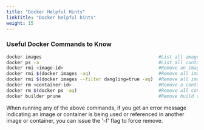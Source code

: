 ```yaml
---
title: "Docker Helpful Hints"
linkTitle: "Docker helpful hints"
weight: 15
---
```


### Useful Docker Commands to Know
```bash
docker images                                           #List all images
docker ps -a                                            #List all containers, both running and stopped
docker rmi <image-id>                                   #Remove an image
docker rmi $(docker images -aq)                         #Remove all images
docker rmi $(docker images --filter dangling=true -aq)  #Remove all images with tag <none>
docker rm <container-id>                                #Remove a container
docker rm $(docker ps -aq)                              #Remove all containers
docker builder prune                                    #Remove build cache

```
When running any of the above commands, if you get an error message indicating an image or container is being used or referenced in another image or container, you can issue the '-f' flag to force remove.
